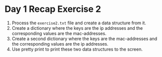 # Day 1 Recap Exercise 2

1. Process the `exercise2.txt` file and create a data structure from it.
2. Create a dictionary where the keys are the ip addresses and the corresponding values are the mac-addresses.
3. Create a second dictionary where the keys are the mac-addresses and the corresponding values are the ip addresses.
4. Use pretty print to print these two data structures to the screen.
